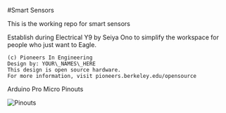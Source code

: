 #Smart Sensors

This is the working repo for smart sensors

Establish during Electrical Y9 by Seiya Ono to simplify the workspace for people who just want to Eagle.

```
(c) Pioneers In Engineering
Design by: YOUR\_NAMES\_HERE
This design is open source hardware.
For more information, visit pioneers.berkeley.edu/opensource
```

Arduino Pro Micro Pinouts

![Pinouts](https://cdn.sparkfun.com/assets/9/c/3/c/4/523a1765757b7f5c6e8b4567.png)

